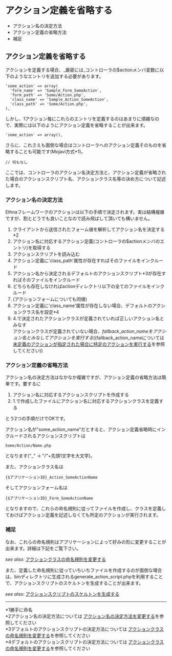 # アクション定義を省略する
  - アクション名の決定方法 
  - アクション定義の省略方法 
  - 補足 

## アクション定義を省略する

アクションを定義する場合、_厳密には_コントローラの$actionメンバ変数に以下のようなエントリを追加する必要があります。

    'some_action' => array(
      'form_name' => 'Sample_Form_SomeAction',
      'form_path' => 'Some/Action.php',
      'class_name' => 'Sample_Action_SomeAction',
      'class_path' => 'Some/Action.php',
    ),

しかし、1アクション毎にこれらのエントリを定義するのはあまりに煩雑なので、実際には以下のようにアクション定義を省略することが出来ます。

    'some_action' => array(),

さらに、これさえも面倒な場合はコントローラへのアクション定義そのものを省略することも可能です(Mojavi方式\*1)。

    // 何もなし

ここでは、コントローラのアクション名決定方法と、アクション定義が省略された場合のアクションスクリプト名、アクションクラス名等の決め方について記述します。

### アクション名の決定方法

Ethnaフレームワークのアクションは以下の手順で決定されます。実は結構複雑ですが、割とどうでも良いことなので読み飛ばして頂いても構いません。

1. クライアントから送信されたフォーム値を解析してアクション名を決定する\*2
2. アクション名に対応するアクション定義(コントローラの$actionメンバのエントリ)を取得する
3. アクションスクリプトを読み込む
  1. アクション定義に'class\_path'属性が存在すればそのファイルをインクルード
  2. アクション名から決定されるデフォルトのアクションスクリプト\*3が存在すればそのファイルをインクルード
  3. どちらも存在しなければactionディレクトリ以下の全てのファイルをインクルード
  4. (アクションフォームについても同様)
4. アクション定義に'class\_name'属性が存在しない場合、デフォルトのアクションクラス名を設定\*4
5. 4.で決定されたアクションクラスが定義されていれば正しいアクション名とみなす  
アクションクラスが定義されていない場合、$fallback\_action\_nameをアクション名とみなしてアクションを実行する(($fallback\_action\_nameについては [未定義のアクションが指定された場合に特定のアクションを実行する](ethna-document-dev_guide-app-fallbackentrypoint.md "ethna-document-dev\_guide-app-fallbackentrypoint (1240d)")を参照してください))

### アクション定義の省略方法

アクション名の決定方法はなかなか複雑ですが、アクション定義の省略方法は簡単です。要するに

1. アクション名に対応するアクションスクリプトを作成する
2. 1.で作成したファイルにアクション名に対応するアクションクラスを定義する

とう2つの手順だけでOKです。

アクション名が"some\_action\_name"だとすると、アクション定義省略時にインクルードされるアクションスクリプトは

    Some/Action/Name.php

となります("\_" -> "/"+先頭1文字を大文字)。

また、アクションクラス名は

    {$アプリケーションID}_Action_SomeActionName

そしてアクションフォーム名は

    {$アプリケーションID}_Form_SomeActionName

となりますので、これらの命名規則に従ってファイルを作成し、クラスを定義しておけばアクション定義を記述しなくても所定のアクションが実行されます。

### 補足

なお、これらの命名規則はアプリケーションによって好みの形に変更することが出来ます。詳細は下記をご覧下さい。

_see also:_ [アクションクラスの命名規則を変更する](ethna-document-dev_guide-action-namingconvention.md "ethna-document-dev\_guide-action-namingconvention (1240d)")

また、定義した命名規則に従っていちいちファイルを作成するのが面倒な場合は、binディレクトリに生成されるgenerate\_action\_script.phpを利用することで、アクションスクリプトのスケルトンを生成することが出来ます。

_see also:_ [アクションスクリプトのスケルトンを生成する](ethna-document-dev_guide-action-skelton.md "ethna-document-dev\_guide-action-skelton (1240d)")


* * *
\*1勝手に命名  
\*2アクション名の決定方法については [アクション名の決定方法を変更する](ethna-document-dev_guide-action-formname.md "ethna-document-dev\_guide-action-formname (1026d)")を参照してください  
\*3デフォルトのアクションスクリプトの決定方法については [アクションクラスの命名規則を変更する](ethna-document-dev_guide-action-namingconvention.md "ethna-document-dev\_guide-action-namingconvention (1240d)")を参照してください  
\*4デフォルトのアクションスクリプトの決定方法については [アクションクラスの命名規則を変更する](ethna-document-dev_guide-action-namingconvention.md "ethna-document-dev\_guide-action-namingconvention (1240d)")を参照してください  

